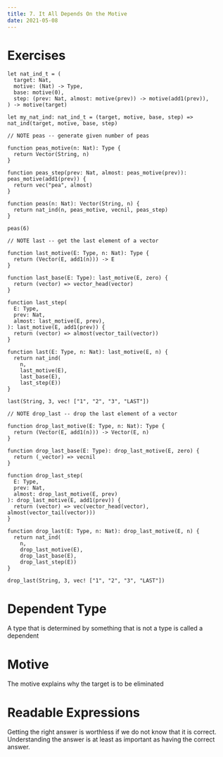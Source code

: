 ```yaml
---
title: 7. It All Depends On the Motive
date: 2021-05-08
---
```


# Exercises

``` cicada
let nat_ind_t = (
  target: Nat,
  motive: (Nat) -> Type,
  base: motive(0),
  step: (prev: Nat, almost: motive(prev)) -> motive(add1(prev)),
) -> motive(target)

let my_nat_ind: nat_ind_t = (target, motive, base, step) => nat_ind(target, motive, base, step)

// NOTE peas -- generate given number of peas

function peas_motive(n: Nat): Type {
  return Vector(String, n)
}

function peas_step(prev: Nat, almost: peas_motive(prev)): peas_motive(add1(prev)) {
  return vec("pea", almost)
}

function peas(n: Nat): Vector(String, n) {
  return nat_ind(n, peas_motive, vecnil, peas_step)
}

peas(6)

// NOTE last -- get the last element of a vector

function last_motive(E: Type, n: Nat): Type {
  return (Vector(E, add1(n))) -> E
}

function last_base(E: Type): last_motive(E, zero) {
  return (vector) => vector_head(vector)
}

function last_step(
  E: Type,
  prev: Nat,
  almost: last_motive(E, prev),
): last_motive(E, add1(prev)) {
  return (vector) => almost(vector_tail(vector))
}

function last(E: Type, n: Nat): last_motive(E, n) {
  return nat_ind(
    n,
    last_motive(E),
    last_base(E),
    last_step(E))
}

last(String, 3, vec! ["1", "2", "3", "LAST"])

// NOTE drop_last -- drop the last element of a vector

function drop_last_motive(E: Type, n: Nat): Type {
  return (Vector(E, add1(n))) -> Vector(E, n)
}

function drop_last_base(E: Type): drop_last_motive(E, zero) {
  return (_vector) => vecnil
}

function drop_last_step(
  E: Type,
  prev: Nat,
  almost: drop_last_motive(E, prev)
): drop_last_motive(E, add1(prev)) {
  return (vector) => vec(vector_head(vector), almost(vector_tail(vector)))
}

function drop_last(E: Type, n: Nat): drop_last_motive(E, n) {
  return nat_ind(
    n,
    drop_last_motive(E),
    drop_last_base(E),
    drop_last_step(E))
}

drop_last(String, 3, vec! ["1", "2", "3", "LAST"])
```

# Dependent Type

A type that is determined by something that is not a type
is called a dependent

# Motive

The motive explains why the target is to be eliminated

# Readable Expressions

Getting the right answer is worthless if we do not know
that it is correct. Understanding the answer is at least
as important as having the correct answer.
